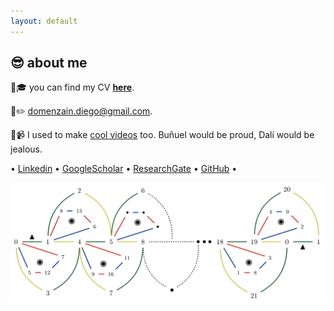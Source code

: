 ```yaml
---
layout: default
---
```


## 😎 about me

📝🎓 you can find my CV **[here](./diego_domenzain_cv.pdf)**.

📧✏️ domenzain.diego@gmail.com.

🎨📹 I used to make [cool videos](https://vimeo.com/muantariclo) too. Buñuel would be proud, Dalí would be jealous.

• [Linkedin](https://www.linkedin.com/in/diego-domenzain-67431171/) • [GoogleScholar](https://scholar.google.com/citations?user=tve8X08AAAAJ&hl) • [ResearchGate](https://www.researchgate.net/profile/Diego_Domenzain) • [GitHub](https://github.com/diegozain/) •

[![](images/quantum-code-.png)](./)
